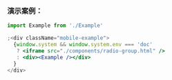 ### 演示案例：
```jsx harmony
import Example from './Example'

;<div className="mobile-example">
  {window.system && window.system.env === 'doc' 
   ? <iframe src="./components/radio-group.html" />
   : <div><Example /></div>
  }
</div>
``` 
```js { "file": "../Example.tsx" }
```